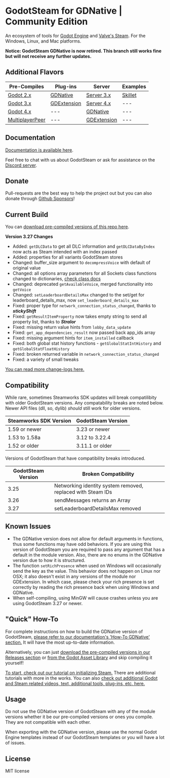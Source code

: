 # GodotSteam for GDNative | Community Edition
An ecosystem of tools for [Godot Engine](https://godotengine.org) and [Valve's Steam](https://store.steampowered.com). For the Windows, Linux, and Mac platforms.

**Notice: GodotSteam GDNative is now retired. This branch still works fine but will not receive any further updates.**

Additional Flavors
---
Pre-Compiles | Plug-ins | Server | Examples
--- | --- | --- | ---
[Godot 2.x](https://github.com/GodotSteam/GodotSteam/tree/godot2) | [GDNative](https://github.com/GodotSteam/GodotSteam/tree/gdnative) | [Server 3.x](https://github.com/GodotSteam/GodotSteam-Server/tree/godot3) | [Skillet](https://github.com/GodotSteam/Skillet)
[Godot 3.x](https://github.com/GodotSteam/GodotSteam/tree/godot3) | [GDExtension](https://github.com/GodotSteam/GodotSteam/tree/gdextension) | [Server 4.x](https://github.com/GodotSteam/GodotSteam-Server/tree/godot4) | ---
[Godot 4.x](https://github.com/GodotSteam/GodotSteam/tree/godot4) | --- | [GDNative](https://github.com/GodotSteam/GodotSteam-Server/tree/gdnative) | ---
[MultiplayerPeer](https://github.com/GodotSteam/MultiplayerPeer)| --- | [GDExtension](https://github.com/GodotSteam/GodotSteam-Server/tree/gdextension) | ---

Documentation
---
[Documentation is available here](https://godotsteam.com/).

Feel free to chat with us about GodotSteam or ask for assistance on the [Discord server](https://discord.gg/SJRSq6K).

Donate
---
Pull-requests are the best way to help the project out but you can also donate through [Github Sponsors](https://github.com/sponsors/Gramps)!

Current Build
---
You can [download pre-compiled versions of this repo here](https://github.com/GodotSteam/GodotSteam/releases).

**Version 3.27 Changes**
- Added: `getDLCData` to get all DLC information and `getDLCDataByIndex` now acts as Steam intended with an index passed
- Added: properties for all variants GodotSteam stores
- Changed: buffer_size argument to `decompressVoice` with default of original value
- Changed: all options array parameters for all Sockets class functions changed to dictionaries, [check class docs](https://godotsteam.com/classes/networking_sockets/)
- Changed: deprecated `getAvailableVoice`, merged functionality into `getVoice`
- Changed: `setLeaderboardDetailsMax` changed to the set/get for leaderboard_details_max, now `set_leaderboard_details_max`
- Fixed: proper type for `network_connection_status_changed`, thanks to ***stickyShift***
- Fixed: `getResultItemProperty` now takes empty string to send all property list, thanks to ***Stralor***
- Fixed: missing return value hints from `lobby_data_update`
- Fixed: `get_app_dependencies_result` now passed back app_ids array
- Fixed: missing argument hints for `item_installed` callback
- Fixed: both global stat history functions - `getGlobalStatIntHistory` and `getGlobalStatFloatHistory`
- Fixed: broken returned variable in `network_connection_status_changed`
- Fixed: a variety of small tweaks

[You can read more change-logs here.](https://godotsteam.com/changelog/gdnative/)

Compatibility
---
While rare, sometimes Steamworks SDK updates will break compatilibity with older GodotSteam versions. Any compatability breaks are noted below. Newer API files (dll, so, dylib) _should_ still work for older versions.

Steamworks SDK Version | GodotSteam Version
---|---
1.59 or newer | 3.23 or newer
1.53 to 1.58a | 3.12 to 3.22.4
1.52 or older | 3.11.1 or older

Versions of GodotSteam that have compatibility breaks introduced.

GodotSteam Version | Broken Compatibility
---|---
3.25 | Networking identity system removed, replaced with Steam IDs
3.26 | sendMessages returns an Array
3.27 | setLeaderboardDetailsMax removed

Known Issues
---
- The GDNative version does not allow for default arguments in functions, thus some functions may have odd behaviors.  If you are using this version of GodotSteam you are required to pass any argument that has a default in the module version. Also, there are no enums in the GDNative version due to how it is structured.
- The function `setRichPresence` when used on Windows will occasionally send the key as the value. This behavior does not happen on Linux nor OSX; it also doesn't exist in any versions of the module nor GDExtension.  In which case, please check your rich presence is set correctly by reading the rich presence back when using Windows and GDNative.
- When self-compiling, using MinGW will cause crashes unless you are using GodotSteam 3.27 or newer.

"Quick" How-To
---
For complete instructions on how to build the GDNative version of GodotSteam, [please refer to our documentation's 'How-To GDNative' section.](https://godotsteam.com/howto/gdnative/)  It will have the most up-to-date information.

Alternatively, you can just [download the pre-compiled versions in our Releases section](https://github.com/GodotSteam/GodotSteam/releases) or [from the Godot Asset Library](https://godotengine.org/asset-library/asset/1045) and skip compiling it yourself!

[To start, check out our tutorial on initializing Steam.](https://godotsteam.com/tutorials/initializing/)  There are additional tutorials with more in the works.  You can also [check out additional Godot and Steam related videos, text, additional tools, plug-ins, etc. here.](https://godotsteam.com/tutorials/external/)

Usage
---
Do not use the GDNative version of GodotSteam with any of the module versions whether it be our pre-compiled versions or ones you compile.  They are not compatible with each other.

When exporting with the GDNative version, please use the normal Godot Engine templates instead of our GodotSteam templates or you will have a lot of issues.

License
---
MIT license
